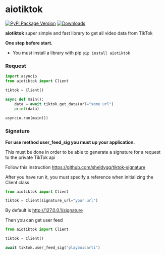 # aiotiktok

[![PyPi Package Version](https://img.shields.io/pypi/v/aiotiktok?color=blue)](https://pypi.org/project/aiotiktok/)
[![Downloads](https://img.shields.io/pypi/dm/aiotiktok?color=blue)](https://pypi.org/project/aiotiktok/)

**aiotiktok** super simple and fast library to get all video data from TikTok


**One step before start.**
- You must install a library with pip `pip install aiotiktok`

### Request

```python
import asyncio
from aiotiktok import Client

tiktok = Client()

async def main():
    data = await tiktok.get_data(url="some url")
    print(data)
    
asyncio.run(main())
```

### Signature

**For use method user_feed_sig you must up your application.**

This must be done in order to be able to generate a signature for a request to the private TikTok api

Follow this instruction https://github.com/sheldygg/tiktok-signature

After you have run it, you must specify a reference when initializing the Client class
```python
from aiotiktok import Client

tiktok = Client(signature_url="your url")
```
By default is http://127.0.0.1/signature

Then you can get user feed
```python
from aiotiktok import Client

tiktok = Client()

await tiktok.user_feed_sig("playboicarti")
```